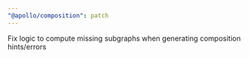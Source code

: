 ```yaml
---
"@apollo/composition": patch
---
```

Fix logic to compute missing subgraphs when generating composition hints/errors
